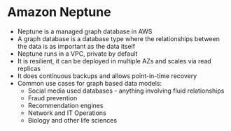 # Amazon Neptune

- Neptune is a managed graph database in AWS
- A graph database is a database type where the relationships between the data is as important as the data itself
- Neptune runs in a VPC, private by default
- It is resilient, it can be deployed in multiple AZs and scales via read replicas
- It does continuous backups and allows point-in-time recovery
- Common use cases for graph based data models:
    - Social media used databases - anything involving fluid relationships
    - Fraud prevention
    - Recommendation engines
    - Network and IT Operations
    - Biology and other life sciences